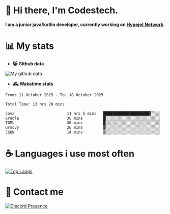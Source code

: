 # 👋 Hi there, I'm Codestech.
**I am a junior java/kotlin developer, currently working on [Hypejet Network](https://github.com/Hypejet).**

# 📊 My stats
- **😸 Github data**

![My github data](https://github-readme-stats.vercel.app/api?username=Codestech1&count_private=true&include_all_commits=true&theme=codeSTACKr)

- **🕰️ Wakatime stats**
<!--START_SECTION:waka-->

```txt
From: 11 October 2025 - To: 18 October 2025

Total Time: 13 hrs 20 mins

Java                       11 hrs 5 mins   ████████████████████▓░░░░   83.06 %
Gradle                     36 mins         █░░░░░░░░░░░░░░░░░░░░░░░░   04.51 %
TOML                       30 mins         █░░░░░░░░░░░░░░░░░░░░░░░░   03.85 %
Groovy                     26 mins         ▓░░░░░░░░░░░░░░░░░░░░░░░░   03.29 %
JSON                       14 mins         ▒░░░░░░░░░░░░░░░░░░░░░░░░   01.80 %
```

<!--END_SECTION:waka-->

# ☕ Languages i use most often
[![Top Langs](https://github-readme-stats.vercel.app/api/top-langs/?username=Codestech1&layout=compact&langs_count=8&exclude_repo=window5000.github.io&theme=codeSTACKr)](https://github.com/anuraghazra/github-readme-stats)

# 💬 Contact me
[![Discord Presence](https://lanyard.cnrad.dev/api/650718742157852740)](https://discord.com/users/650718742157852740)
</br>
